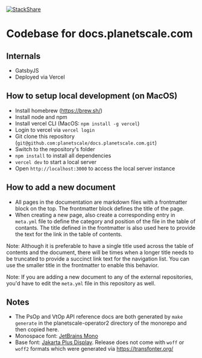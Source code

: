 [![StackShare](http://img.shields.io/badge/tech-stack-0690fa.svg?style=flat)](https://stackshare.io/planetscale/docs-planetscale-com)

# Codebase for docs.planetscale.com

## Internals

- GatsbyJS
- Deployed via Vercel

## How to setup local development (on MacOS)

- Install homebrew (https://brew.sh/)
- Install node and npm
- Install vercel CLI (MacOS: `npm install -g vercel`)
- Login to vercel via `vercel login`
- Git clone this repository (`git@github.com:planetscale/docs.planetscale.com.git`)
- Switch to the repository's folder
- `npm install` to install all dependencies
- `vercel dev` to start a local server
- Open `http://localhost:3000` to access the local server instance

## How to add a new document

- All pages in the documentation are markdown files with a frontmatter block on the top. The frontmatter block defines the title of the page.
- When creating a new page, also create a corresponding entry in `meta.yml` file to define the category and position of the file in the table of contants. The title defined in the frontmatter is also used here to provide the text for the link in the table of contents.

Note: Although it is preferable to have a single title used across the table of contents and the document, there will be times when a longer title needs to be truncated to provide a succinct link text for the navigation list. You can use the smaller title in the frontmatter to enable this behavior.

Note: If you are adding a new document to any of the external repositories, you'd have to edit the `meta.yml` file in this repository as well.

## Notes

- The PsOp and VtOp API reference docs are both generated by `make generate` in the planetscale-operator2 directory of the monorepo and then copied here.
- Monospace font: [JetBrains Mono](https://github.com/JetBrains/JetBrainsMono/releases/tag/v2.210)
- Base font: [Jakarta Plus Display](https://github.com/tokotype/PlusJakartaSans/releases/tag/1.000). Release does not come with `woff` or `woff2` formats which were generated via https://transfonter.org/
